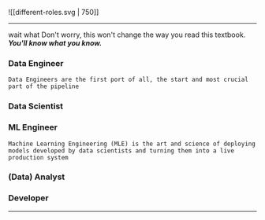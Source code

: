 
![[different-roles.svg | 750]]

---

wait what 
Don't worry, this won't change the way you read this textbook. ***You'll know what you know.*** 

### Data Engineer
	Data Engineers are the first port of all, the start and most crucial part of the pipeline

### Data Scientist

### ML Engineer
	Machine Learning Engineering (MLE) is the art and science of deploying models developed by data scientists and turning them into a live production system

### (Data) Analyst

### Developer 

---

